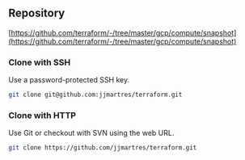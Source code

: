 ## Repository

[https://github.com/terraform/-/tree/master/gcp/compute/snapshot](https://github.com/terraform/-/tree/master/gcp/compute/snapshot)

### Clone with SSH
Use a password-protected SSH key.
```bash
git clone git@github.com:jjmartres/terraform.git
```

###  Clone with HTTP
Use Git or checkout with SVN using the web URL.
```bash
git clone https://github.com/jjmartres/terraform.git
```
